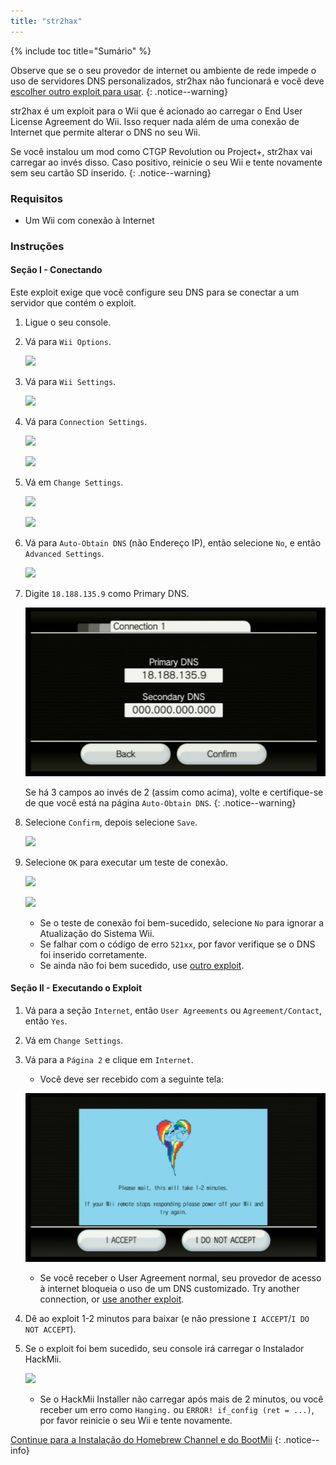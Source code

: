 ```yaml
---
title: "str2hax"
---
```


{% include toc title="Sumário" %}

Observe que se o seu provedor de internet ou ambiente de rede impede o uso de servidores DNS personalizados, str2hax não funcionará e você deve [escolher outro exploit para usar](get-started).
{: .notice--warning}

str2hax é um exploit para o Wii que é acionado ao carregar o End User License Agreement do Wii. Isso requer nada além de uma conexão de Internet que permite alterar o DNS no seu Wii.

Se você instalou um mod como CTGP Revolution ou Project+, str2hax vai carregar ao invés disso. Caso positivo, reinicie o seu Wii e tente novamente sem seu cartão SD inserido.
{: .notice--warning}

### Requisitos

* Um Wii com conexão à Internet

### Instruções

#### Seção I - Conectando

Este exploit exige que você configure seu DNS para se conectar a um servidor que contém o exploit.

1. Ligue o seu console.
1. Vá para `Wii Options`.

    ![](/images/riiconnect24/Internet_1.png)

1. Vá para `Wii Settings`.

    ![](/images/riiconnect24/Internet_2.png)

1. Vá para `Connection Settings`.

    ![](/images/riiconnect24/Internet_3.png)

    ![](/images/riiconnect24/Internet_4.png)

1. Vá em `Change Settings`.

    ![](/images/riiconnect24/Internet_5.png)

    ![](/images/riiconnect24/Internet_6.png)

1. Vá para `Auto-Obtain DNS` (não Endereço IP), então selecione `No`, e então `Advanced Settings`.

    ![](/images/riiconnect24/Internet_7.png)

1. Digite `18.188.135.9` como Primary DNS.

    ![](/images/exploits/str2hax/dns.png)

    Se há 3 campos ao invés de 2 (assim como acima), volte e certifique-se de que você está na página `Auto-Obtain DNS`.
    {: .notice--warning}

1. Selecione `Confirm`, depois selecione `Save`.

    ![](/images/riiconnect24/Internet_10.png)

1. Selecione `OK` para executar um teste de conexão.

    ![](/images/riiconnect24/Internet_11.png)

    ![](/images/riiconnect24/Internet_12.png)

    + Se o teste de conexão foi bem-sucedido, selecione `No` para ignorar a Atualização do Sistema Wii.
    + Se falhar com o código de erro `521xx`, por favor verifique se o DNS foi inserido corretamente.
    + Se ainda não foi bem sucedido, use [outro exploit](get-started).

#### Seção II - Executando o Exploit

1. Vá para a seção `Internet`, então `User Agreements` ou `Agreement/Contact`, então `Yes`.
1. Vá em `Change Settings`.
1. Vá para a `Página 2` e clique em `Internet`.
    + Você deve ser recebido com a seguinte tela:

    ![](/images/exploits/str2hax/EULA.png)

    + Se você receber o User Agreement normal, seu provedor de acesso à internet bloqueia o uso de um DNS customizado. Try another connection, or [use another exploit](get-started).

1. Dê ao exploit 1-2 minutos para baixar (e não pressione `I ACCEPT`/`I DO NOT ACCEPT`).
1. Se o exploit foi bem sucedido, seu console irá carregar o Instalador HackMii.

    ![](/images/hackmii/scam.png)

    + Se o HackMii Installer não carregar após mais de 2 minutos, ou você receber um erro como `Hanging.` ou `ERROR! if_config (ret = ...)`, por favor reinicie o seu Wii e tente novamente.

[Continue para a Instalação do Homebrew Channel e do BootMii](hbc)
{: .notice--info}
